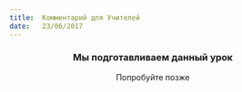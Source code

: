 ```yaml
---
title:  Комментарий для Учителей
date:   23/06/2017
---
```


### <center>Мы подготавливаем данный урок</center>
<center>Попробуйте позже</center>